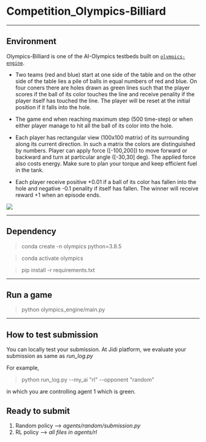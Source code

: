 # Competition_Olympics-Billiard
---

## Environment

Olympics-Billiard is one of the AI-Olympics testbeds built on [`olympics-engine`](https://github.com/jidiai/olympics_engine).  

- Two teams (red and blue) start at one side of the table and on the other side of the table lies a pile of balls in equal numbers of red and blue.
On four coners there are holes drawn as green lines such that the player scores if the ball of its color touches the line and receive penality
if the player itself has touched the line. The player will be reset at the initial position if it falls into the hole. 

- The game end when reaching maximum step (500 time-step) or when either player manage to hit all the ball
of its color into the hole. 

- Each player has rectangular view (100x100 matrix) of its surrounding along its current direction. In such a matrix the colors are distinguished by numbers.
Player can apply force ([-100,200]) to move forward or backward and turn at particular angle ([-30,30] deg). 
The applied force also costs energy.
Make sure to plan your torque and keep efficient fuel in the tank.

- Each player receive positive +0.01 if a ball of its color has fallen into the hole and negative -0.1 penality if itself has
fallen. The winner will receive reward +1 when an episode ends.

<img src='./img/billiard_competition_render.gif'>

---
## Dependency

>conda create -n olympics python=3.8.5

>conda activate olympics

>pip install -r requirements.txt

---

## Run a game

>python olympics_engine/main.py

---


## How to test submission

You can locally test your submission. At Jidi platform, we evaluate your submission as same as *run_log.py*

For example,

>python run_log.py --my_ai "rl" --opponent "random"

in which you are controlling agent 1 which is green.

## Ready to submit

1. Random policy --> *agents/random/submission.py*
2. RL policy --> *all files in agents/rl*

